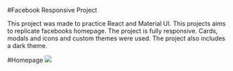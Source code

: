 #Facebook Responsive Project

This project was made to practice React and Material UI. This projects aims to replicate facebooks homepage. The project is fully responsive. Cards, modals and icons and custom themes were used. The project also includes a dark theme.

#Homepage
![](https://github.com/Juliaxtran/facebook_responsive_project/blob/main/facebook.gif?raw=true)



